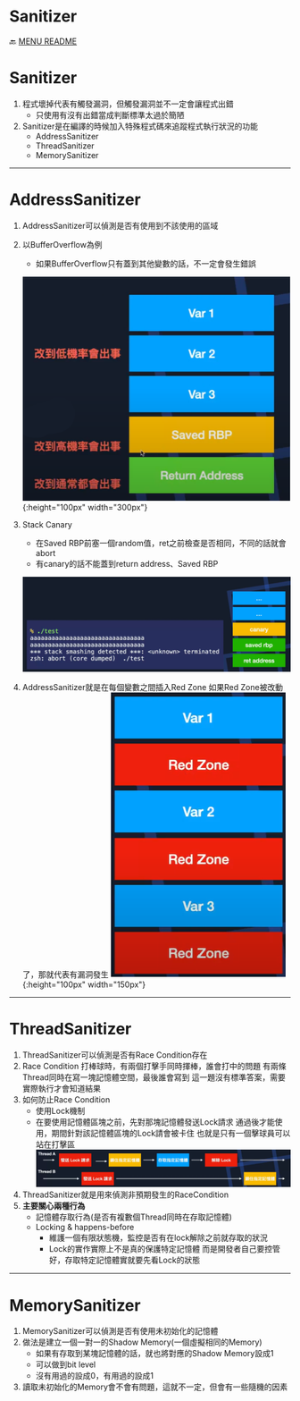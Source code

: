 Sanitizer
===
🔙 [MENU README](./README.md)


# Sanitizer
1. 程式壞掉代表有觸發漏洞，但觸發漏洞並不一定會讓程式出錯
   - 只使用有沒有出錯當成判斷標準太過於簡陋
2. Sanitizer是在編譯的時候加入特殊程式碼來追蹤程式執行狀況的功能
   - AddressSanitizer
   - ThreadSanitizer
   - MemorySanitizer

---

# AddressSanitizer
1. AddressSanitizer可以偵測是否有使用到不該使用的區域
2. 以BufferOverflow為例
   - 如果BufferOverflow只有蓋到其他變數的話，不一定會發生錯誤

    ![](./_src/AddressSanitizer.png){:height="100px" width="300px"}

3. Stack Canary
   - 在Saved RBP前塞一個random值，ret之前檢查是否相同，不同的話就會abort
   - 有canary的話不能蓋到return address、Saved RBP

    ![](./_src/StackCanary.png)

3. AddressSanitizer就是在每個變數之間插入Red Zone
    如果Red Zone被改動了，那就代表有漏洞發生
    ![](./_src/AddressSanitizer_RedZone.png){:height="100px" width="150px"}

---

# ThreadSanitizer
1. ThreadSanitizer可以偵測是否有Race Condition存在
2. Race Condition
    打棒球時，有兩個打擊手同時揮棒，誰會打中的問題
    有兩條Thread同時在寫一塊記憶體空間，最後誰會寫到
    這一題沒有標準答案，需要實際執行才會知道結果
3. 如何防止Race Condition
   - 使用Lock機制
   - 在要使用記憶體區塊之前，先對那塊記憶體發送Lock請求
     通過後才能使用，期間針對該記憶體區塊的Lock請會被卡住
     也就是只有一個擊球員可以站在打擊區
    ![](./_src/AddressSanitizer_Lock.png)
4. ThreadSanitizer就是用來偵測非預期發生的RaceCondition
5. **主要關心兩種行為**
   - 記憶體存取行為(是否有複數個Thread同時在存取記憶體)
   - Locking & happens-before
     - 維護一個有限狀態機，監控是否有在lock解除之前就存取的狀況
     - Lock的實作實際上不是真的保護特定記憶體
       而是開發者自己要控管好，存取特定記憶體實就要先看Lock的狀態
 
 ---

 # MemorySanitizer
 1. MemorySanitizer可以偵測是否有使用未初始化的記憶體
 2. 做法是建立一個一對一的Shadow Memory(一個虛擬相同的Memory)
    - 如果有存取到某塊記憶體的話，就也將對應的Shadow Memory設成1
    - 可以做到bit level
    - 沒有用過的設成0，有用過的設成1
3. 讀取未初始化的Memory會不會有問題，這就不一定，但會有一些隨機的因素